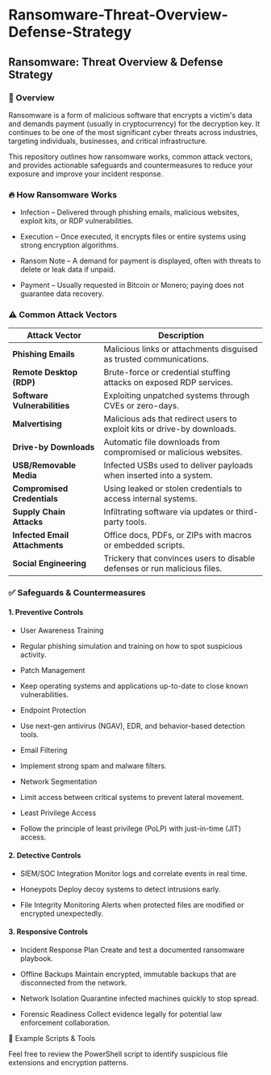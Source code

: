 # Ransomware-Threat-Overview-Defense-Strategy

## Ransomware: Threat Overview &amp; Defense Strategy

### 📌 Overview

Ransomware is a form of malicious software that encrypts a victim's data and demands payment (usually in cryptocurrency) for the decryption key. It continues to be one of the most significant cyber threats across industries, targeting individuals, businesses, and critical infrastructure.

This repository outlines how ransomware works, common attack vectors, and provides actionable safeguards and countermeasures to reduce your exposure and improve your incident response.

### 🔥 How Ransomware Works

  - Infection – Delivered through phishing emails, malicious websites, exploit kits, or RDP vulnerabilities.

  - Execution – Once executed, it encrypts files or entire systems using strong encryption algorithms.

  - Ransom Note – A demand for payment is displayed, often with threats to delete or leak data if unpaid.

  - Payment – Usually requested in Bitcoin or Monero; paying does not guarantee data recovery.

### ⚠️ Common Attack Vectors
| Attack Vector            | Description                                                                 |
|--------------------------|-----------------------------------------------------------------------------|
| **Phishing Emails**      | Malicious links or attachments disguised as trusted communications.         |
| **Remote Desktop (RDP)** | Brute-force or credential stuffing attacks on exposed RDP services.         |
| **Software Vulnerabilities** | Exploiting unpatched systems through CVEs or zero-days.                 |
| **Malvertising**         | Malicious ads that redirect users to exploit kits or drive-by downloads.   |
| **Drive-by Downloads**   | Automatic file downloads from compromised or malicious websites.            |
| **USB/Removable Media**  | Infected USBs used to deliver payloads when inserted into a system.         |
| **Compromised Credentials** | Using leaked or stolen credentials to access internal systems.           |
| **Supply Chain Attacks** | Infiltrating software via updates or third-party tools.                     |
| **Infected Email Attachments** | Office docs, PDFs, or ZIPs with macros or embedded scripts.           |
| **Social Engineering**   | Trickery that convinces users to disable defenses or run malicious files.   |


### ✅ Safeguards & Countermeasures
#### 1. Preventive Controls

 - User Awareness Training
  - Regular phishing simulation and training on how to spot suspicious activity.

 - Patch Management
  - Keep operating systems and applications up-to-date to close known vulnerabilities.

 - Endpoint Protection
  - Use next-gen antivirus (NGAV), EDR, and behavior-based detection tools.

 - Email Filtering
  - Implement strong spam and malware filters.

 - Network Segmentation
  - Limit access between critical systems to prevent lateral movement.

 - Least Privilege Access
  - Follow the principle of least privilege (PoLP) with just-in-time (JIT) access.

#### 2. Detective Controls

 - SIEM/SOC Integration
  Monitor logs and correlate events in real time.

 - Honeypots
  Deploy decoy systems to detect intrusions early.

 - File Integrity Monitoring
  Alerts when protected files are modified or encrypted unexpectedly.

#### 3. Responsive Controls

 - Incident Response Plan
   Create and test a documented ransomware playbook.

 - Offline Backups
   Maintain encrypted, immutable backups that are disconnected from the network.

 - Network Isolation
   Quarantine infected machines quickly to stop spread.

 - Forensic Readiness
   Collect evidence legally for potential law enforcement collaboration.

🧪 Example Scripts & Tools

   Feel free to review the PowerShell script to identify suspicious file extensions and encryption patterns.
